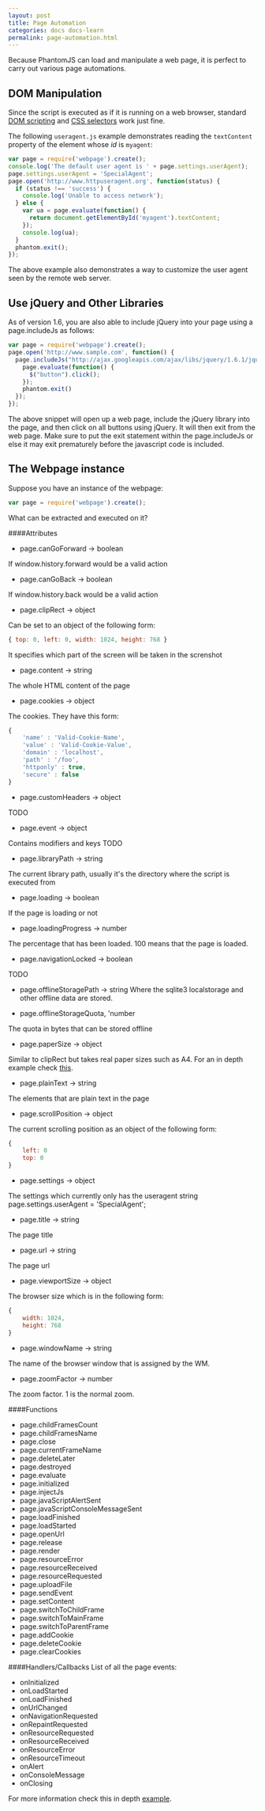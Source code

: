 ```yaml
---
layout: post
title: Page Automation
categories: docs docs-learn
permalink: page-automation.html
---
```


Because PhantomJS can load and manipulate a web page, it is perfect to carry out various page automations.

## DOM Manipulation

Since the script is executed as if it is running on a web browser, standard [DOM scripting](http://en.wikipedia.org/wiki/DOM_scripting) and [CSS selectors](http://www.w3.org/TR/css3-selectors/) work just fine.

The following `useragent.js` example demonstrates reading the `textContent` property of the element whose *id* is `myagent`:

```javascript
var page = require('webpage').create();
console.log('The default user agent is ' + page.settings.userAgent);
page.settings.userAgent = 'SpecialAgent';
page.open('http://www.httpuseragent.org', function(status) {
  if (status !== 'success') {
    console.log('Unable to access network');
  } else {
    var ua = page.evaluate(function() {
      return document.getElementById('myagent').textContent;
    });
    console.log(ua);
  }
  phantom.exit();
});
```
The above example also demonstrates a way to customize the user agent seen by the remote web server.

## Use jQuery and Other Libraries

As of version 1.6, you are also able to include jQuery into your page using a page.includeJs as follows:

```javascript
var page = require('webpage').create();
page.open('http://www.sample.com', function() {
  page.includeJs("http://ajax.googleapis.com/ajax/libs/jquery/1.6.1/jquery.min.js", function() {
    page.evaluate(function() {
      $("button").click();
    });
    phantom.exit()
  });
});
```

The above snippet will open up a web page, include the jQuery library into the page, and then click on all buttons using jQuery. It will then exit from the web page. Make sure to put the exit statement within the page.includeJs or else it may exit prematurely before the javascript code is included.

## The Webpage instance

Suppose you have an instance of the webpage:

```javascript
var page = require('webpage').create();
```
What can be extracted and executed on it?

####Attributes
* page.canGoForward -> boolean

If window.history.forward would be a valid action

* page.canGoBack -> boolean

If window.history.back would be a valid action

* page.clipRect -> object

Can be set to an object of the following form:

```javascript
{ top: 0, left: 0, width: 1024, height: 768 }
```
It specifies which part of the screen will be taken in the screnshot

* page.content -> string

The whole HTML content of the page

* page.cookies -> object

The cookies.
They have this form:

```javascript
{
    'name' : 'Valid-Cookie-Name',
    'value' : 'Valid-Cookie-Value',
    'domain' : 'localhost',
    'path' : '/foo',
    'httponly' : true,
    'secure' : false
}
```

* page.customHeaders -> object

TODO

* page.event -> object 

Contains modifiers and keys
TODO

* page.libraryPath -> string 

The current library path, usually it's the directory where the script
is executed from

* page.loading -> boolean 

If the page is loading or not

* page.loadingProgress -> number 

The percentage that has been loaded. 100 means that the page is loaded.

* page.navigationLocked -> boolean 

TODO

* page.offlineStoragePath -> string 
Where the sqlite3 localstorage and other offline data are stored.

* page.offlineStorageQuota, 'number 

The quota in bytes that can be stored offline

* page.paperSize -> object 

Similar to clipRect but takes real paper sizes such as A4.
For an in depth example check  [this](https://github.com/ariya/phantomjs/blob/d10b8dc5832797be434f43fa2cbd4f1110d035fb/examples/printheaderfooter.js).

* page.plainText -> string 

The elements that are plain text in the page

* page.scrollPosition -> object 

The current scrolling position as an object of the following form:

```javascript
{
	left: 0
	top: 0
}
```

* page.settings -> object 

The settings which currently only has the useragent string
page.settings.userAgent = 'SpecialAgent';

* page.title -> string 

The page title

* page.url -> string 

The page url

* page.viewportSize -> object 

The browser size which is in the following form:

```javascript
{
	width: 1024,
	height: 768
}
```

* page.windowName -> string 

The name of the browser window that is assigned by the WM.

* page.zoomFactor -> number 

The zoom factor. 1 is the normal zoom.


####Functions
* page.childFramesCount
* page.childFramesName
* page.close
* page.currentFrameName
* page.deleteLater
* page.destroyed
* page.evaluate
* page.initialized
* page.injectJs
* page.javaScriptAlertSent
* page.javaScriptConsoleMessageSent
* page.loadFinished
* page.loadStarted
* page.openUrl
* page.release
* page.render
* page.resourceError
* page.resourceReceived
* page.resourceRequested
* page.uploadFile
* page.sendEvent
* page.setContent
* page.switchToChildFrame
* page.switchToMainFrame
* page.switchToParentFrame
* page.addCookie
* page.deleteCookie
* page.clearCookies

####Handlers/Callbacks
List of all the page events:

* onInitialized
* onLoadStarted
* onLoadFinished
* onUrlChanged
* onNavigationRequested
* onRepaintRequested
* onResourceRequested
* onResourceReceived
* onResourceError
* onResourceTimeout
* onAlert
* onConsoleMessage
* onClosing

For more information check this in depth [example](https://github.com/ariya/phantomjs/blob/master/examples/page_events.js).
